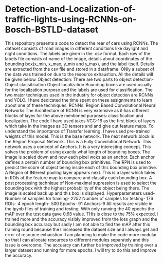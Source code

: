 # Detection-and-Localization-of-traffic-lights-using-RCNNs-on-Bosch-BSTLD-dataset
This repository presents a code to detect the rear of cars using RCNNs. The dataset consists of road images in different conditions like daylight and night conditions. The labels are given in the .csv format. Each row of the labels file consists of name of the image, details about coordinates of the bounding box(x_min, x_max, y_min and y_max), and the label itself.  Details are extracted from the csv file and stored in a dataframe. ONly a subset of the data was trained on due to the resource exhaustion. All the details will be given below.  Object detection: There are two parts to object detection-  Object classification Object localization Bounding boxes are used usually for the localization purpose and the labels are used for classification. The two major techniques used in the industry for object detection are RCNNs and YOLO. I have dedicated the time spent on these assignments to learn about one of these techniques: RCNNs.  Region Based Convolutional Neural Networks  The Architecture of RCNN is very extensive as it has different blocks of layes for the above mentioned purposes: classification and localization.  The code I have used takes VGG-16 as the first block of layers which take in the images as 3D tensors and and give out feature maps. To understand the importance of Transfer learning, I have used pre-trained weights of this model. This is the base network.  The next network block is the Region Proposal Network. This is a Fully Convolutional Network. This network uses a concept of Anchors. It is a very interesting concept. This solves the problem of using exactly what length of bounding boxes. The image is scaled down and now each pixel woks as an anchor.  Each anchor defines a certain number of bounding box primitives. The RPN is used to predict the score of object being inside each of this bounding box primitive. A Region of INterest pooling layer appears next. This is a layer which takes in ROIs of the feature map to compare and classify each bounding box.  A post processing technique of Non-maximal supression is used to select the bounding box with the highest probability of the object being there. The image is scaled back up and this box is displayed.  Hyperparameters used- Number of samples for training- 2252 Number of samples for testing- 176 ROIs- 4 epoch length- 500 Epochs- 91 Anchors-9  All results are visible in the ipynb files of training and testing. With only running the 40 epochs the mAP over the test data gave 0.68 value. THis is close to the 75% expected. I trained more and the accuracy visibly improved from the loss graph and the bounding box accuracy but sadly I am not able to find the mAP after this training round because the I increased the dataset size and I always get and error of resource exhaustion. I am planning to make the code more modular so that I can allocate resources to different modules separately and this issue is overcome. The accuarcy can further be improved by training over a larger dataset and running for more epochs. I will try to do this and improve the accuracy.
